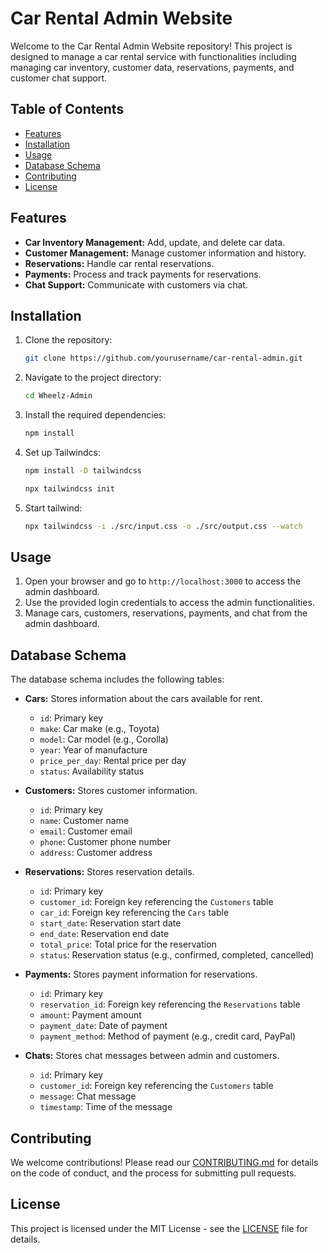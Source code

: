 # Car Rental Admin Website

Welcome to the Car Rental Admin Website repository! This project is designed to manage a car rental service with functionalities including managing car inventory, customer data, reservations, payments, and customer chat support.

## Table of Contents

- [Features](#features)
- [Installation](#installation)
- [Usage](#usage)
- [Database Schema](#database-schema)
- [Contributing](#contributing)
- [License](#license)

## Features

- **Car Inventory Management:** Add, update, and delete car data.
- **Customer Management:** Manage customer information and history.
- **Reservations:** Handle car rental reservations.
- **Payments:** Process and track payments for reservations.
- **Chat Support:** Communicate with customers via chat.

## Installation

1. Clone the repository:
    ```sh
    git clone https://github.com/yourusername/car-rental-admin.git
    ```
2. Navigate to the project directory:
    ```sh
    cd Wheelz-Admin
    ```
3. Install the required dependencies:
    ```sh
    npm install
    ```
4. Set up Tailwindcs:
    
   ```sh
   npm install -D tailwindcss
   ```

   ```sh
   npx tailwindcss init
   ```

   
6. Start tailwind:
    ```sh
    npx tailwindcss -i ./src/input.css -o ./src/output.css --watch
    ```

## Usage

1. Open your browser and go to `http://localhost:3000` to access the admin dashboard.
2. Use the provided login credentials to access the admin functionalities.
3. Manage cars, customers, reservations, payments, and chat from the admin dashboard.

## Database Schema

The database schema includes the following tables:

- **Cars:** Stores information about the cars available for rent.
  - `id`: Primary key
  - `make`: Car make (e.g., Toyota)
  - `model`: Car model (e.g., Corolla)
  - `year`: Year of manufacture
  - `price_per_day`: Rental price per day
  - `status`: Availability status

- **Customers:** Stores customer information.
  - `id`: Primary key
  - `name`: Customer name
  - `email`: Customer email
  - `phone`: Customer phone number
  - `address`: Customer address

- **Reservations:** Stores reservation details.
  - `id`: Primary key
  - `customer_id`: Foreign key referencing the `Customers` table
  - `car_id`: Foreign key referencing the `Cars` table
  - `start_date`: Reservation start date
  - `end_date`: Reservation end date
  - `total_price`: Total price for the reservation
  - `status`: Reservation status (e.g., confirmed, completed, cancelled)

- **Payments:** Stores payment information for reservations.
  - `id`: Primary key
  - `reservation_id`: Foreign key referencing the `Reservations` table
  - `amount`: Payment amount
  - `payment_date`: Date of payment
  - `payment_method`: Method of payment (e.g., credit card, PayPal)

- **Chats:** Stores chat messages between admin and customers.
  - `id`: Primary key
  - `customer_id`: Foreign key referencing the `Customers` table
  - `message`: Chat message
  - `timestamp`: Time of the message

## Contributing

We welcome contributions! Please read our [CONTRIBUTING.md](CONTRIBUTING.md) for details on the code of conduct, and the process for submitting pull requests.

## License

This project is licensed under the MIT License - see the [LICENSE](LICENSE) file for details.
